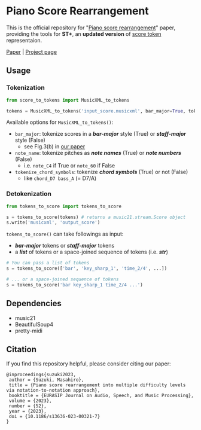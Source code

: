 # Piano Score Rearrangement

This is the official repository for "[Piano score rearrangement](https://link.springer.com/article/10.1186/s13636-023-00321-7)" paper,  providing the tools for **ST+**, an **updated version** of [score token](https://github.com/suzuqn/ScoreTransformer/) representaion. 

[Paper](https://link.springer.com/article/10.1186/s13636-023-00321-7) | [Project page](https://score-rearrangement.github.io/)

## Usage

### Tokenization

```python
from score_to_tokens import MusicXML_to_tokens

tokens = MusicXML_to_tokens('input_score.musicxml', bar_major=True, tokenize_chord_symbols=True)
```

Available options for `MusicXML_to_tokens()`:
- `bar_major`: tokenize scores in a ***bar-major*** style (True) or ***staff-major*** style (False)
  - see Fig.3(b) in [our paper](https://link.springer.com/article/10.1186/s13636-023-00321-7)
- `note_name`: tokenize pitches as ***note names*** (True) or ***note numbers*** (False)
  - i.e. `note_C4` if True or `note_60` if False
- `tokenize_chord_symbols`: tokenize ***chord symbols*** (True) or not (False)
  - like `chord_D7 bass_A` (= D7/A)
  
### Detokenization

```Python
from tokens_to_score import tokens_to_score

s = tokens_to_score(tokens) # returns a music21.stream.Score object
s.write('musicxml', 'output_score')
```

`tokens_to_score()` can take followings as input:
- ***bar-major*** tokens or ***staff-major*** tokens
- a ***list*** of tokens or a space-joined sequence of tokens (i.e. ***str***)

```Python
# You can pass a list of tokens
s = tokens_to_score(['bar', 'key_sharp_1', 'time_2/4', ...])

# ... or a space-joined sequence of tokens
s = tokens_to_score('bar key_sharp_1 time_2/4 ...')
```

## Dependencies
- music21
- BeautifulSoup4
- pretty-midi

## Citation
If you find this repository helpful, please consider citing our paper:
```
@inproceedings{suzuki2023,
 author = {Suzuki, Masahiro},
 title = {Piano score rearrangement into multiple difficulty levels via notation-to-notation approach},
 booktitle = {EURASIP Journal on Audio, Speech, and Music Processing},
 volume = {2023},
 number = {52},
 year = {2023},
 doi = {10.1186/s13636-023-00321-7}
}
